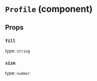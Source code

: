 `Profile` (component)
=====================



Props
-----

### `fill`

type: `string`


### `size`

type: `number`

